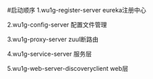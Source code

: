 #启动顺序
1.wu1g-register-server eureka注册中心

2.wu1g-config-server 配置文件管理

3.wu1g-proxy-server zuul断路由

4.wu1g-service-server 服务层

5.wu1g-web-server-discoveryclient web层 
